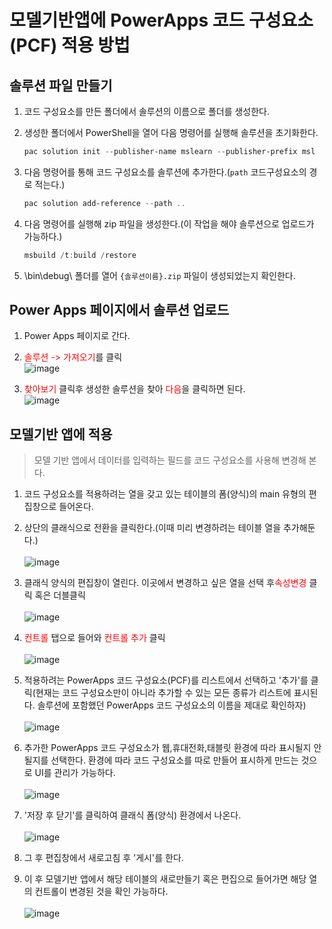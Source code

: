 # 모델기반앱에 PowerApps 코드 구성요소(PCF) 적용 방법

## 솔루션 파일 만들기

1. 코드 구성요소를 만든 폴더에서 솔루션의 이름으로 폴더를 생성한다.

2. 생성한 폴더에서 PowerShell을 열어 다음 명령어를 실행해 솔루션을 초기화한다.

    ```PowerShell
    pac solution init --publisher-name mslearn --publisher-prefix msl
    ```

3. 다음 명령어를 통해 코드 구성요소를 솔루션에 추가한다.(`path` 코드구성요소의 경로 적는다.)

    ```PowerShell
    pac solution add-reference --path ..
    ```

4. 다음 명령어를 실행해 zip 파일을 생성한다.(이 작업을 해야 솔루션으로 업로드가 가능하다.)

    ```PowerShell
    msbuild /t:build /restore
    ```

5. \bin\debug\ 폴더를 열어 `{솔루션이름}.zip` 파일이 생성되었는지 확인한다.


## Power Apps 페이지에서 솔루션 업로드

1. Power Apps 페이지로 간다.

2. <span style="color:red">솔루션 -> 가져오기</span>를 클릭<br>![image](https://user-images.githubusercontent.com/39551265/158058353-83575f57-0a27-45fd-8ae6-85f9e0c632ce.png)<br>

3. <span style="color:red">찾아보기</span> 클릭후 생성한 솔루션을 찾아 <span style="color:red">다음</span>을 클릭하면 된다.<br>![image](https://user-images.githubusercontent.com/39551265/158058447-2985a806-47eb-4eb7-b062-3ad8a4328dab.png)<br>



## 모델기반 앱에 적용
> 모델 기반 앱에서 데이터를 입력하는 필드를 코드 구성요소를 사용해 변경해 본다. 

1. 코드 구성요소를 적용하려는 열을 갖고 있는 테이블의 폼(양식)의 main 유형의 편집창으로 들어온다.

2. 상단의 클래식으로 전환을 클릭한다.(이때 미리 변경하려는 테이블 열을 추가해둔다.)<br><br>![image](https://user-images.githubusercontent.com/39551265/165891916-a0f4ec2e-074f-4912-8907-28d2c899b3dd.png)<br>

3. 클래식 양식의 편집창이 열린다. 이곳에서 변경하고 싶은 열을 선택 후<span style="color:red">속성변경</span> 클릭 혹은 더블클릭<br><br>![image](https://user-images.githubusercontent.com/39551265/165893391-2733bb6f-8b19-4577-a97d-44bc99076b39.png)<br>

4. <span style="color:red">컨트롤</span> 탭으로 들어와 <span style="color:red">컨트롤 추가</span> 클릭<br><br>![image](https://user-images.githubusercontent.com/39551265/165893622-fee61cac-5d13-4477-a8de-4b956bf2af26.png)<br>

5. 적용하려는 PowerApps 코드 구성요소(PCF)를 리스트에서 선택하고 '추가'를 클릭(현재는 코드 구성요소만이 아니라 추가할 수 있는 모든 종류가 리스트에 표시된다. 솔루션에 포함했던 PowerApps 코드 구성요소의 이름을 제대로 확인하자)<br><br>![image](https://user-images.githubusercontent.com/39551265/165894848-5e10b69b-471e-4036-9118-f33026369f3c.png)<br>

6. 추가한 PowerApps 코드 구성요소가 웹,휴대전화,태블릿 환경에 따라 표시될지 안될지를 선택한다. 환경에 따라 코드 구성요소를 따로 만들어 표시하게 만드는 것으로 UI를 관리가 가능하다.<br><br>![image](https://user-images.githubusercontent.com/39551265/165895274-2dbd2d00-4f82-4c58-9af7-a2be39759d5d.png)<br>

7. '저장 후 닫기'를 클릭하여 클래식 폼(양식) 환경에서 나온다.<br><br>![image](https://user-images.githubusercontent.com/39551265/165895559-300fbc91-6b23-4cd9-a3e5-155051b2f7a4.png)<br>

8. 그 후 편집창에서 새로고침 후 '게시'를 한다.

9. 이 후 모델기반 앱에서 해당 테이블의 새로만들기 혹은 편집으로 들어가면 해당 열의 컨트롤이 변경된 것을 확인 가능하다.<br><br>![image](https://user-images.githubusercontent.com/39551265/165896182-f66fdf1f-e353-4b38-9612-55bde51467da.png)<br>